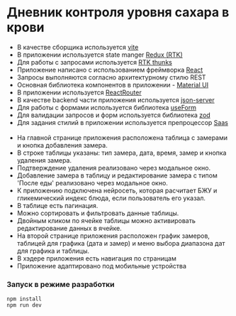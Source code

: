<h1>Дневник контроля уровня сахара в крови</h1>

- В качестве сборщика используется [vite](https://vitejs.dev/)
- В приложении используется state manger [Redux (RTK)](https://redux.js.org/)
- Для работы с запросами используется [RTK thunks](https://redux.js.org/usage/writing-logic-thunks)
- Приложение написано с использованием фреймворка [React](https://react.dev/)
- Запросы выполняются согласно архитектурному стилю REST
- Основная библиотека компонентов в приложении - [Material UI](https://mui.com/)
- В приложении используется [ReactRouter](https://reactrouter.com/en/main)
- В качестве backend части приложения используется [json-server](https://github.com/typicode/json-server#readme)
- Для работы с формами используется библиотека [useForm](https://react-hook-form.com/docs/useform)
- Для валидации запросов и форм используется библиотека [zod](https://www.npmjs.com/package/zod#optional)
- Для задания стилий в приложении используется препроцессор [Saas](https://sass-lang.com/)
  <br>
  <br>
- На главной странице приложения расположена таблица с замерами и кнопка добавления замера.
- В строке таблицы указаны: тип замера, дата, время, замер и кнопка удаления замера.
- Подтверждение удаления реализовано через модальное окно.
- Добавление замера в таблицу и редактирование замера с типом 'После еды' реализовано через модальное окно.
- К приложению подключена нейросеть, которая расчитает БЖУ и гликемический индекс блюда, если пользователь его указал.
- В таблице есть пагинация.
- Можно сортировать и фильтровать данные таблицы.
- Двойным кликом по ячейке таблицы можно активировать редактирование данных в ячейке.
- На второй странице приложения расположен график замеров, таблицей для графика (дата и замер) и меню выбора диапазона дат для графика и таблицы.
- В хэдере приложения есть навигация по страницам
- Приложение адаптировано под мобильные устройства

### Запуск в режиме разработки

```
npm install
npm run dev
```
